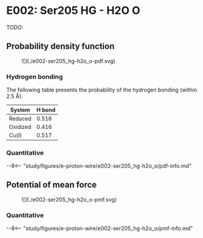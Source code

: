 # E002: Ser205 HG - H2O O

TODO:

<div id="reduced-view" class="mol-container"></div>
<script>
document.addEventListener('DOMContentLoaded', (event) => {
    const viewer = molstar.Viewer.create('reduced-view', {
        layoutIsExpanded: false,
        layoutShowControls: false,
        layoutShowRemoteState: false,
        layoutShowSequence: true,
        layoutShowLog: false,
        layoutShowLeftPanel: false,
        viewportShowExpand: true,
        viewportShowSelectionMode: true,
        viewportShowAnimation: false,
        pdbProvider: 'rcsb',
    }).then(viewer => {
        // viewer.loadStructureFromUrl("/analysis/005-rogfp-glh-md/data/traj/frame_106403.pdb", "pdb");
        viewer.loadSnapshotFromUrl("/misc/002-molstar-states/reduced-example.molj", "molj");
    });
});
</script>

## Probability density function

<figure markdown>
![](./e002-ser205_hg-h2o_o-pdf.svg)
</figure>

### Hydrogen bonding

The following table presents the probability of the hydrogen bonding (within 2.5 Å).

| System | H bond |
| ------ | ------ |
| Reduced | 0.516 |
| Oxidized | 0.416 |
| Cu(I) | 0.517 |

### Quantitative

--8<-- "study/figures/e-proton-wire/e002-ser205_hg-h2o_o/pdf-info.md"

## Potential of mean force

<figure markdown>
![](./e002-ser205_hg-h2o_o-pmf.svg)
</figure>

### Quantitative

--8<-- "study/figures/e-proton-wire/e002-ser205_hg-h2o_o/pmf-info.md"
